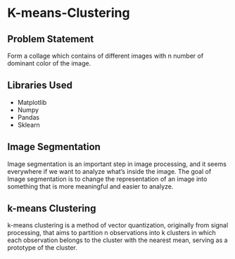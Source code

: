 # K-means-Clustering
## Problem Statement
Form a collage which contains of different images with  n number of dominant color of the image.

## Libraries Used
* Matplotlib
* Numpy
* Pandas
* Sklearn
## Image Segmentation
Image segmentation is an important step in image processing, and it seems everywhere if we want to analyze what’s inside the image.
The goal of Image segmentation is to change the representation of an image into something that is more meaningful and easier to analyze.

## k-means Clustering
k-means clustering is a method of vector quantization, originally from signal processing, that aims to partition n observations into k clusters in which each observation belongs to the cluster with the nearest mean, serving as a prototype of the cluster.



